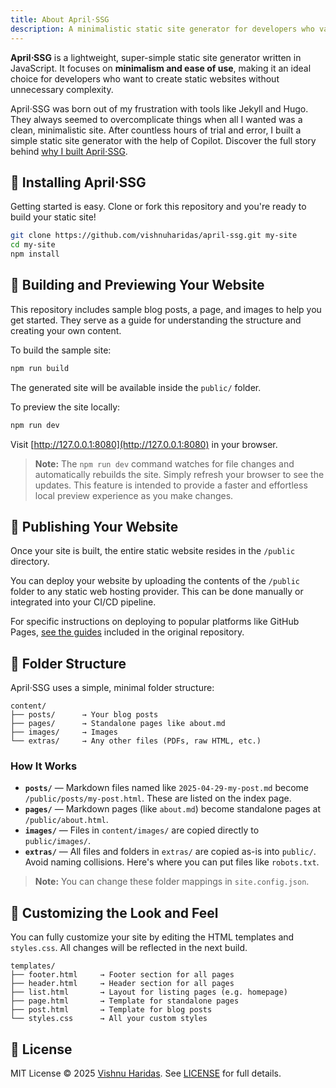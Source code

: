```yaml
---
title: About April⋅SSG
description: A minimalistic static site generator for developers who value simplicity.
---
```

**April⋅SSG** is a lightweight, super-simple static site generator written in JavaScript. It focuses on **minimalism and ease of use**, making it an ideal choice for developers who want to create static websites without unnecessary complexity.

April⋅SSG was born out of my frustration with tools like Jekyll and Hugo. They always seemed to overcomplicate things when all I wanted was a clean, minimalistic site. After countless hours of trial and error, I built a simple static site generator with the help of Copilot. Discover the full story behind [why I built April⋅SSG](https://iamvishnu.com/posts/why-i-built-april-static-site-generator).


## 🚀 Installing April⋅SSG

Getting started is easy. Clone or fork this repository and you're ready to build your static site!

```bash
git clone https://github.com/vishnuharidas/april-ssg.git my-site
cd my-site
npm install
```

## 🧪 Building and Previewing Your Website

This repository includes sample blog posts, a page, and images to help you get started. They serve as a guide for understanding the structure and creating your own content.

To build the sample site:

```bash
npm run build
```

The generated site will be available inside the `public/` folder.

To preview the site locally:

```bash
npm run dev
```

Visit [http://127.0.0.1:8080](http://127.0.0.1:8080) in your browser.

> **Note:** The `npm run dev` command watches for file changes and automatically rebuilds the site. Simply refresh your browser to see the updates. This feature is intended to provide a faster and effortless local preview experience as you make changes.

## 🚀 Publishing Your Website

Once your site is built, the entire static website resides in the `/public` directory.

You can deploy your website by uploading the contents of the `/public` folder to any static web hosting provider. This can be done manually or integrated into your CI/CD pipeline.

For specific instructions on deploying to popular platforms like GitHub Pages, [see the guides](https://github.com/vishnuharidas/april-ssg/tree/main/docs/) included in the original repository.


## 📁 Folder Structure

April⋅SSG uses a simple, minimal folder structure:

```text
content/
├── posts/      → Your blog posts
├── pages/      → Standalone pages like about.md
├── images/     → Images
└── extras/     → Any other files (PDFs, raw HTML, etc.)
```

### How It Works

- **`posts/`** — Markdown files named like `2025-04-29-my-post.md` become `/public/posts/my-post.html`. These are listed on the index page.
- **`pages/`** — Markdown pages (like `about.md`) become standalone pages at `/public/about.html`.
- **`images/`** — Files in `content/images/` are copied directly to `public/images/`.
- **`extras/`** — All files and folders in `extras/` are copied as-is into `public/`. Avoid naming collisions. Here's where you can put files like `robots.txt`.

> **Note:** You can change these folder mappings in `site.config.json`.

## 🎨 Customizing the Look and Feel

You can fully customize your site by editing the HTML templates and `styles.css`. All changes will be reflected in the next build.

```text
templates/
├── footer.html     → Footer section for all pages
├── header.html     → Header section for all pages
├── list.html       → Layout for listing pages (e.g. homepage)
├── page.html       → Template for standalone pages
├── post.html       → Template for blog posts
└── styles.css      → All your custom styles
```
## 📄 License

MIT License © 2025 [Vishnu Haridas](https://iamvishnu.com). See [LICENSE](LICENSE) for full details.
